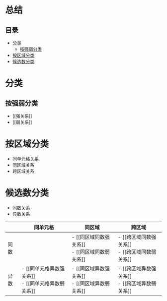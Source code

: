 # 总结
<!-- START doctoc generated TOC please keep comment here to allow auto update -->
<!-- DON'T EDIT THIS SECTION, INSTEAD RE-RUN doctoc TO UPDATE -->
## 目录

- [分类](#%E5%88%86%E7%B1%BB)
  - [按强弱分类](#%E6%8C%89%E5%BC%BA%E5%BC%B1%E5%88%86%E7%B1%BB)
- [按区域分类](#%E6%8C%89%E5%8C%BA%E5%9F%9F%E5%88%86%E7%B1%BB)
- [候选数分类](#%E5%80%99%E9%80%89%E6%95%B0%E5%88%86%E7%B1%BB)

<!-- END doctoc generated TOC please keep comment here to allow auto update -->

# 分类

## 按强弱分类

- [[强关系]]
- [[弱关系]]

# 按区域分类

- 同单元格关系
- 同区域关系
- 跨区域关系

# 候选数分类

- 同数关系
- 异数关系


|     | 同单元格                                | 同区域                               | 跨区域                               |
|-----|-------------------------------------|-----------------------------------|-----------------------------------|
| 同数  |                                     | - [[同区域同数强关系]]<br> - [[同区域同数弱关系]] | - [[跨区域同数强关系]]<br> - [[跨区域同数弱关系]] |
| 异数  | - [[同单元格异数强关系]]<br> - [[同单元格异数弱关系]] | - [[同区域异数强关系]]<br> - [[同区域异数弱关系]] | - [[跨区域异数强关系]]<br> - [[跨区域异数弱关系]] |
